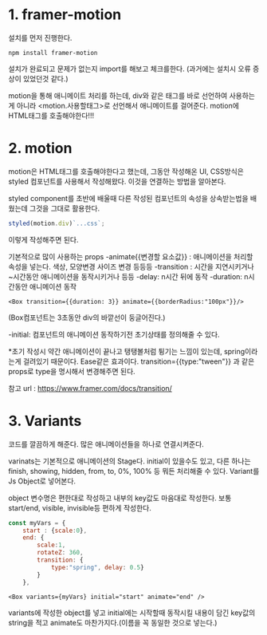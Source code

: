 # 1. framer-motion

설치를 먼저 진행한다.

`npm install framer-motion`

설치가 완료되고 문제가 없는지 import를 해보고 체크를한다.
(과거에는 설치시 오류 증상이 있었던것 같다.)

motion을 통해 애니메이트 처리를 하는데, div와 같은 태그를 바로 선언하여 사용하는게 아니라 <motion.사용할태그>로 선언해서 애니메이트를 걸어준다.
motion에 HTML태그를 호출해야한다!!!

# 2. motion

motion은 HTML태그를 호출해야한다고 했는데, 그동안 작성해온 UI, CSS방식은 styled 컴포넌트를 사용해서 작성해왔다. 이것을 연결하는 방법을 알아본다.

styled component를 초반에 배울때 다른 작성된 컴포넌트의 속성을 상속받는법을 배웠는데 그것을 그대로 활용한다.

```Javascript
styled(motion.div)`...css`;
```

이렇게 작성해주면 된다.

기본적으로 많이 사용하는 props
-animate{{변경할 요소값}} : 애니메이션을 처리할 속성을 넣는다. 색상, 모양변경 사이즈 변경 등등등
-transition : 시간을 지연시키거나 ~시간동안 애니메이션을 동작시키거나 등등
-delay: n시간 뒤에 동작
-duration: n시간동안 애니메이션 동작

```JSX
<Box transition={{duration: 3}} animate={{borderRadius:"100px"}}/>
```

(Box컴포넌트는 3초동안 div의 바깥선이 둥글어진다.)

-initial: 컴포넌트의 애니메이션 동작하기전 초기상태를 정의해줄 수 있다.

\*초기 작성시 약간 애니메이션이 끝나고 탱탱볼처럼 튕기는 느낌이 있는데, spring이라는게 걸려있기 때문이다. Ease같은 효과이다. transition={{type:"tween"}} 과 같은 props로 type을 명시해서 변경해주면 된다.

참고 url : https://www.framer.com/docs/transition/

# 3. Variants

코드를 깔끔하게 해준다.
많은 애니메이션들을 하나로 연결시켜준다.

varinats는 기본적으로 애니메이션의 Stage다.
initial이 있을수도 있고, 다른 하나는 finish, showing, hidden,
from, to, 0%, 100% 등 뭐든 처리해줄 수 있다.
Variant를 Js Object로 넣어본다.

object 변수명은 편한대로 작성하고 내부의 key값도 마음대로 작성한다.
보통 start/end, visible, invisible등 편하게 작성한다.

```Javascript
const myVars = {
    start : {scale:0},
    end: {
        scale:1,
        rotateZ: 360,
        transition: {
            type:"spring", delay: 0.5}
        }
    },
```

```JSX
<Box variants={myVars} initial="start" animate="end" />
```

variants에 작성한 object를 넣고 initial에는 시작할때 동작시킬 내용이 담긴 key값의 string을 적고 animate도 마찬가지다.(이름을 꼭 동일한 것으로 넣는다.)
